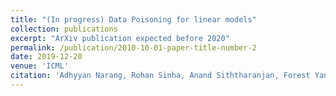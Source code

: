 ```yaml
---
title: "(In progress) Data Poisoning for linear models"
collection: publications
excerpt: "ArXiv publication expected before 2020"
permalink: /publication/2010-10-01-paper-title-number-2
date: 2019-12-20
venue: 'ICML'
citation: 'Adhyyan Narang, Rohan Sinha, Anand Siththaranjan, Forest Yang (2019). &quot;Data Poisoning for linear models.&quot; <i>ICML</i>. 1(2).'
---
```


